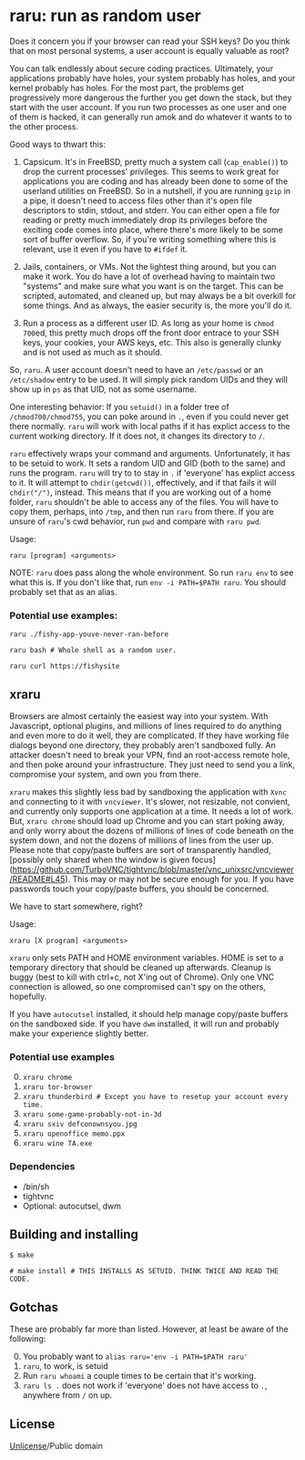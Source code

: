 # raru: run as random user

Does it concern you if your browser can read your SSH keys? Do you think that on
most personal systems, a user account is equally valuable as root?

You can talk endlessly about secure coding practices. Ultimately, your
applications probably have holes, your system probably has holes, and your
kernel probably has holes. For the most part, the problems get progressively
more dangerous the further you get down the stack, but they start with the user
account. If you run two processes as one user and one of them is hacked, it can
generally run amok and do whatever it wants to to the other process.

Good ways to thwart this:

1. Capsicum. It's in FreeBSD, pretty much a system call (`cap_enable()`) to drop
the current processes' privileges. This seems to work great for applications you
are coding and has already been done to some of the userland utilities on
FreeBSD. So in a nutshell, if you are running `gzip` in a pipe, it doesn't need
to access files other than it's open file descriptors to stdin, stdout, and
stderr. You can either open a file for reading or pretty much immediately drop
its privileges before the exciting code comes into place, where there's more
likely to be some sort of buffer overflow. So, if you're writing something where
this is relevant, use it even if you have to `#ifdef` it.

2. Jails, containers, or VMs. Not the lightest thing around, but you can make it
work. You do have a lot of overhead having to maintain two "systems" and make
sure what you want is on the target. This can be scripted, automated, and
cleaned up, but may always be a bit overkill for some things. And as always, the
easier security is, the more you'll do it.

3. Run a process as a different user ID. As long as your home is `chmod 700`ed,
this pretty much drops off the front door entrace to your SSH keys, your
cookies, your AWS keys, etc. This also is generally clunky and is not used as
much as it should.

So, `raru`. A user account doesn't need to have an `/etc/passwd` or an
`/etc/shadow` entry to be used. It will simply pick random UIDs and they will
show up in `ps` as that UID, not as some username.

One interesting behavior: If you `setuid()` in a folder tree of
`/chmod700/chmod755`, you can poke around in `.`, even if you could never get
there normally. `raru` will work with local paths if it has explict access to
the current working directory. If it does not, it changes its directory to `/`.

`raru` effectively wraps your command and arguments. Unfortunately, it has to be
setuid to work. It sets a random UID and GID (both to the same) and runs the
program. `raru` will try to to stay in `.` if 'everyone' has explict access to
it. It will attempt to `chdir(getcwd())`, effectively, and if that fails it will
`chdir("/")`, instead. This means that if you are working out of a home folder,
`raru` shouldn't be able to access any of the files. You will have to copy them,
perhaps, into `/tmp`, and then run `raru` from there. If you are unsure of
`raru`'s cwd behavior, run `pwd` and compare with `raru pwd`.

Usage:

`raru [program] <arguments>`

NOTE: `raru` does pass along the whole environment. So run `raru env` to see
what this is. If you don't like that, run `env -i PATH=$PATH raru`. You should
probably set that as an alias.

### Potential use examples:

`raru ./fishy-app-youve-never-ran-before`

`raru bash # Whole shell as a random user.`

`raru curl https://fishysite`

## xraru

Browsers are almost certainly the easiest way into your system. With Javascript,
optional plugins, and millions of lines required to do anything and even more to
do it well, they are complicated. If they have working file dialogs beyond one
directory, they probably aren't sandboxed fully. An attacker doesn't need to
break your VPN, find an root-access remote hole, and then poke around your
infrastructure. They just need to send you a link, compromise your system, and
own you from there.

`xraru` makes this slightly less bad by sandboxing the application with `Xvnc`
and connecting to it with `vncviewer`. It's slower, not resizable, not convient,
and currently only supports one application at a time. It needs a lot of work.
But, `xraru chrome` should load up Chrome and you can start poking away, and
only worry about the dozens of millions of lines of code beneath on the system
down, and not the dozens of millions of lines from the user up. Please note that
copy/paste buffers are sort of transparently handled, [possibly only shared when
the window is given focus]
(https://github.com/TurboVNC/tightvnc/blob/master/vnc_unixsrc/vncviewer/README#L45).
This may or may not be secure enough for you. If you have passwords touch your
copy/paste buffers, you should be concerned.

We have to start somewhere, right?

Usage:

`xraru [X program] <arguments>`

`xraru` only sets PATH and HOME environment variables. HOME is set to a
temporary directory that should be cleaned up afterwards. Cleanup is buggy (best
to kill with ctrl+c, not X'ing out of Chrome). Only one VNC connection is
allowed, so one compromised can't spy on the others, hopefully.

If you have `autocutsel` installed, it should help manage copy/paste buffers on
the sandboxed side. If you have `dwm` installed, it will run and probably make your
experience slightly better.

### Potential use examples

0. `xraru chrome`
0. `xraru tor-browser`
0. `xraru thunderbird # Except you have to resetup your account every time.`
0. `xraru some-game-probably-not-in-3d`
0. `xraru sxiv defconownsyou.jpg`
0. `xraru openoffice memo.ppx`
0. `xraru wine TA.exe`

### Dependencies

* /bin/sh
* tightvnc
* Optional: autocutsel, dwm

## Building and installing

`$ make`

`# make install # THIS INSTALLS AS SETUID. THINK TWICE AND READ THE CODE.`

## Gotchas

These are probably far more than listed. However, at least be aware of the
following:

0. You probably want to `alias raru='env -i PATH=$PATH raru'`
0. `raru`, to work, is setuid
0.  Run `raru whoami` a couple times to be certain that it's working.
0. `raru ls .` does not work if 'everyone' does not have access to `.`, anywhere from `/` on up.

## License

[Unlicense](LICENSE)/Public domain
